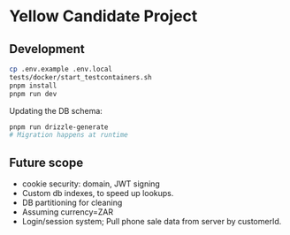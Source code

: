 # Yellow Candidate Project

## Development

```sh
cp .env.example .env.local
tests/docker/start_testcontainers.sh
pnpm install
pnpm run dev
```

Updating the DB schema:

```sh
pnpm run drizzle-generate
# Migration happens at runtime
```

## Future scope

- cookie security: domain, JWT signing
- Custom db indexes, to speed up lookups.
- DB partitioning for cleaning
- Assuming currency=ZAR
- Login/session system; Pull phone sale data from server by customerId.
